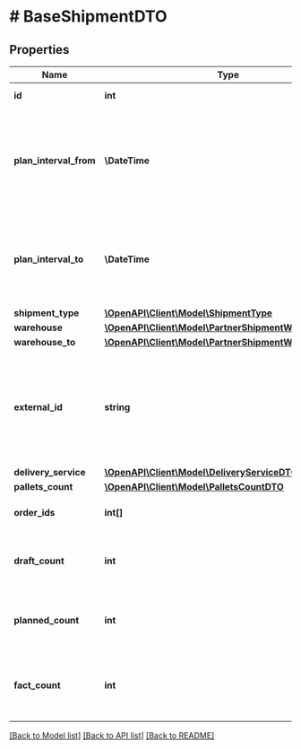 # # BaseShipmentDTO

## Properties

Name | Type | Description | Notes
------------ | ------------- | ------------- | -------------
**id** | **int** | Идентификатор отгрузки. |
**plan_interval_from** | **\DateTime** | Начало планового интервала отгрузки.  Формат даты: ISO 8601 со смещением относительно UTC. |
**plan_interval_to** | **\DateTime** | Конец планового интервала отгрузки.  Формат даты: ISO 8601 со смещением относительно UTC. |
**shipment_type** | [**\OpenAPI\Client\Model\ShipmentType**](ShipmentType.md) |  | [optional]
**warehouse** | [**\OpenAPI\Client\Model\PartnerShipmentWarehouseDTO**](PartnerShipmentWarehouseDTO.md) |  | [optional]
**warehouse_to** | [**\OpenAPI\Client\Model\PartnerShipmentWarehouseDTO**](PartnerShipmentWarehouseDTO.md) |  | [optional]
**external_id** | **string** | Идентификатор отгрузки в вашей системе. Если вы еще не передавали идентификатор, вернется идентификатор из параметра &#x60;id&#x60;. | [optional]
**delivery_service** | [**\OpenAPI\Client\Model\DeliveryServiceDTO**](DeliveryServiceDTO.md) |  | [optional]
**pallets_count** | [**\OpenAPI\Client\Model\PalletsCountDTO**](PalletsCountDTO.md) |  | [optional]
**order_ids** | **int[]** | Идентификаторы заказов в отгрузке. |
**draft_count** | **int** | Количество заказов, которое Маркет запланировал к отгрузке. |
**planned_count** | **int** | Количество заказов, которое Маркет подтвердил к отгрузке. |
**fact_count** | **int** | Количество заказов, принятых в сортировочном центре или пункте приема. |

[[Back to Model list]](../../README.md#models) [[Back to API list]](../../README.md#endpoints) [[Back to README]](../../README.md)
